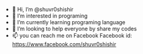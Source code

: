 - 👋 Hi, I’m @shuvr0shishir
- 👀 I’m interested in programing 
- 🌱 I’m currently learning programing language 
- 💞️ I’m looking to help everyone by share my codes
- 📫 you can reach me on Facebook
Facebook id: https://www.facebook.com/shuvr0shishir
<!---
shuvr0shishir/shuvr0shishir is a ✨ special ✨ repository because its `README.md` (this file) appears on your GitHub profile.
You can click the Preview link to take a look at your changes.
--->
